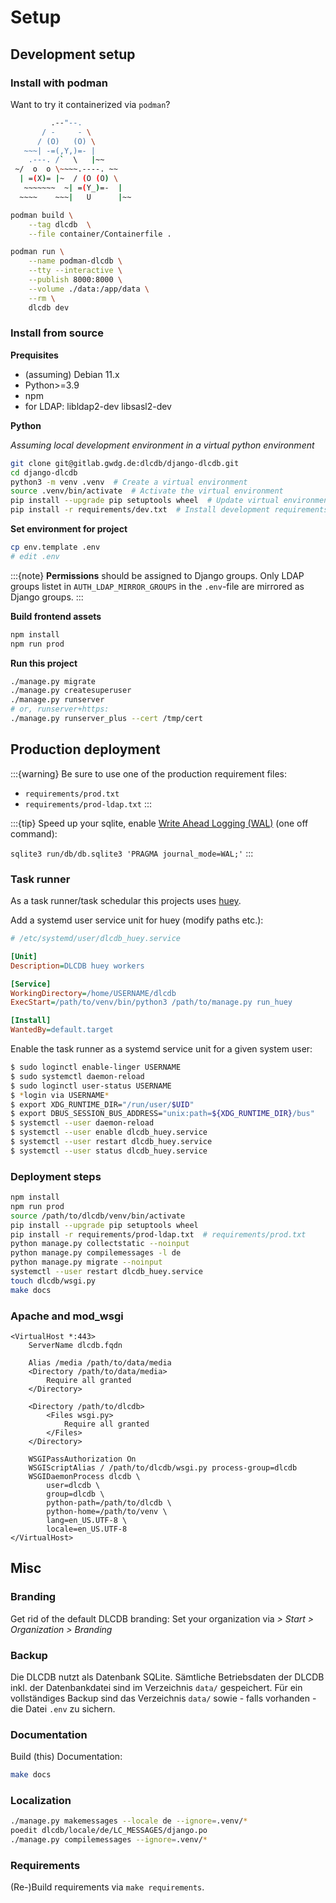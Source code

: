 # Setup

## Development setup

### Install with podman

Want to try it containerized via `podman`?

```sh
         .--"--.
       / -     - \
      / (O)   (O) \
   ~~~| -=(,Y,)=- |
    .---. /`  \   |~~
 ~/  o  o \~~~~.----. ~~
  | =(X)= |~  / (O (O) \
   ~~~~~~~  ~| =(Y_)=-  |
  ~~~~    ~~~|   U      |~~
```

```bash
podman build \
    --tag dlcdb  \
    --file container/Containerfile .

podman run \
    --name podman-dlcdb \
    --tty --interactive \
    --publish 8000:8000 \
    --volume ./data:/app/data \
    --rm \
    dlcdb dev
```

### Install from source

**Prequisites**

- (assuming) Debian 11.x
- Python>=3.9
- npm
- for LDAP: libldap2-dev libsasl2-dev

**Python**

*Assuming local development environment in a virtual python environment*

```bash
git clone git@gitlab.gwdg.de:dlcdb/django-dlcdb.git
cd django-dlcdb
python3 -m venv .venv  # Create a virtual environment
source .venv/bin/activate  # Activate the virtual environment
pip install --upgrade pip setuptools wheel  # Update virtual environment
pip install -r requirements/dev.txt  # Install development requirements
```

**Set environment for project**

```bash
cp env.template .env
# edit .env
```

:::{note}
**Permissions** should be assigned to Django groups. Only LDAP groups listet in `AUTH_LDAP_MIRROR_GROUPS` in the `.env`-file are mirrored as Django groups.
:::

**Build frontend assets**

```bash
npm install
npm run prod
```

**Run this project**

```bash
./manage.py migrate
./manage.py createsuperuser
./manage.py runserver
# or, runserver+https:
./manage.py runserver_plus --cert /tmp/cert
```

## Production deployment

:::{warning}
Be sure to use one of the production requirement files:

* `requirements/prod.txt`
* `requirements/prod-ldap.txt`
:::

:::{tip}
Speed up your sqlite, enable [Write Ahead Logging (WAL)](https://www.sqlite.org/wal.html) (one off command):

`sqlite3 run/db/db.sqlite3 'PRAGMA journal_mode=WAL;'`
:::

### Task runner

As a task runner/task schedular this projects uses [huey](https://github.com/coleifer/huey).

Add a systemd user service unit for huey (modify paths etc.):

```ini
# /etc/systemd/user/dlcdb_huey.service

[Unit]
Description=DLCDB huey workers

[Service]
WorkingDirectory=/home/USERNAME/dlcdb
ExecStart=/path/to/venv/bin/python3 /path/to/manage.py run_huey

[Install]
WantedBy=default.target
```

Enable the task runner as a systemd service unit for a given system user:

```bash
$ sudo loginctl enable-linger USERNAME
$ sudo systemctl daemon-reload
$ sudo loginctl user-status USERNAME
$ *login via USERNAME*
$ export XDG_RUNTIME_DIR="/run/user/$UID"
$ export DBUS_SESSION_BUS_ADDRESS="unix:path=${XDG_RUNTIME_DIR}/bus"
$ systemctl --user daemon-reload
$ systemctl --user enable dlcdb_huey.service
$ systemctl --user restart dlcdb_huey.service
$ systemctl --user status dlcdb_huey.service
```

### Deployment steps

```bash
npm install
npm run prod
source /path/to/dlcdb/venv/bin/activate
pip install --upgrade pip setuptools wheel
pip install -r requirements/prod-ldap.txt  # requirements/prod.txt
python manage.py collectstatic --noinput
python manage.py compilemessages -l de
python manage.py migrate --noinput
systemctl --user restart dlcdb_huey.service
touch dlcdb/wsgi.py
make docs
```

### Apache and mod_wsgi

```
<VirtualHost *:443>
    ServerName dlcdb.fqdn

    Alias /media /path/to/data/media
    <Directory /path/to/data/media>
        Require all granted
    </Directory>

    <Directory /path/to/dlcdb>
        <Files wsgi.py>
            Require all granted
        </Files>
    </Directory>

    WSGIPassAuthorization On
    WSGIScriptAlias / /path/to/dlcdb/wsgi.py process-group=dlcdb
    WSGIDaemonProcess dlcdb \
        user=dlcdb \
        group=dlcdb \
        python-path=/path/to/dlcdb \
        python-home=/path/to/venv \
        lang=en_US.UTF-8 \
        locale=en_US.UTF-8
</VirtualHost>
```

## Misc

### Branding

Get rid of the default DLCDB branding: Set your organization via *> Start > Organization > Branding*

### Backup

Die DLCDB nutzt als Datenbank SQLite. Sämtliche Betriebsdaten der DLCDB inkl. der Datenbankdatei sind im Verzeichnis `data/` gespeichert. Für ein vollständiges Backup sind das Verzeichnis `data/` sowie - falls vorhanden - die Datei `.env` zu sichern.

### Documentation

Build (this) Documentation:

```bash
make docs
```

### Localization

```bash
./manage.py makemessages --locale de --ignore=.venv/* 
poedit dlcdb/locale/de/LC_MESSAGES/django.po
./manage.py compilemessages --ignore=.venv/*
```

### Requirements

(Re-)Build requirements via `make requirements`.
